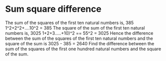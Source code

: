 # Sum square difference
The sum of the squares of the first ten natural numbers is, 385
1^2+2^2+....10^2 = 385
The square of the sum of the first ten natural numbers is, 3025
1+2+3.....+10)^2 == 55^2 = 3025
Hence the difference between the sum of the squares of the first ten natural numbers and the square of the sum is 3025 - 385 = 2640
Find the difference between the sum of the squares of the first one hundred natural numbers and the square of the sum.

